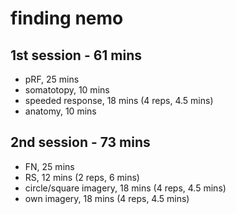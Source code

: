 # finding nemo

## 1st session - 61 mins
- pRF, 25 mins
- somatotopy, 10 mins
- speeded response, 18 mins (4 reps, 4.5 mins)
- anatomy, 10 mins

## 2nd session - 73 mins
- FN, 25 mins
- RS, 12 mins (2 reps, 6 mins)
- circle/square imagery, 18 mins (4 reps, 4.5 mins)
- own imagery, 18 mins (4 reps, 4.5 mins)
